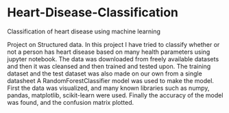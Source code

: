 # Heart-Disease-Classification
Classification of heart disease using machine learning

Project on Structured data.
In this project I have tried to classify whether or not a person has heart disease based on many health parameters using jupyter notebook.
The data was downloaded from freely available datasets and then it was cleansed and then trained and tested upon.
The training dataset and the test dataset was also made on our own from a single datasheet
A RandomForestClassifier model was used to make the model.
First the data was visualized, and many known libraries such as numpy, pandas, matplotlib, scikit-learn were used.
Finally the accuracy of the model was found, and the confusion matrix plotted.
